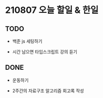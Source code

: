 # 210807 오늘 할일 & 한일

## TODO

- 백준 js 세팅하기

- 시간 남으면 타입스크립트 강의 듣기


## DONE

- 운동하기

- 2주간의 자료구조 알고리즘 회고록 작성